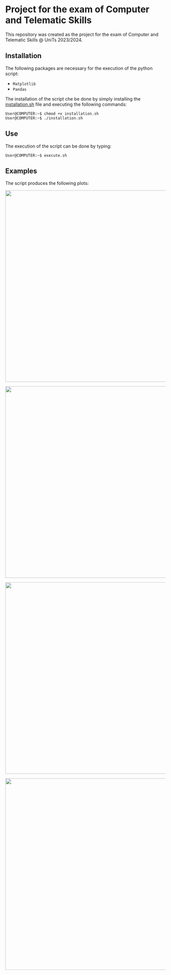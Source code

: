 # Project for the exam of Computer and Telematic Skills
This repository was created as the project for the exam of Computer and Telematic Skills @ UniTs 2023/2024.
## Installation
The following packages are necessary for the execution of the python script:
* `Matplotlib`
* `Pandas`

The installation of the script che be done by simply installing the [installation.sh](https://github.com/oooidw/Esame_Ab_Inf/blob/main/installation.sh) file and executing the following commands:
```Console
User@COMPUTER:~$ chmod +x installation.sh
User@COMPUTER:~$ ./installation.sh
```
## Use 
The execution of the script can be done by typing:
```Console
User@COMPUTER:~$ execute.sh
```
## Examples
The script produces the following plots:
<p align="center">
  <img width="600" src="https://github.com/oooidw/Esame_Ab_Inf/blob/main/Images/Scatter.png">
</p>
<p align="center">
  <img width="600" src="https://github.com/oooidw/Esame_Ab_Inf/blob/main/Images/Scatter_optional.png">
</p>
<p align="center">
  <img width="600" src="https://github.com/oooidw/Esame_Ab_Inf/blob/main/Images/Histogram1.png">
</p>
<p align="center">
  <img width="600" src="https://github.com/oooidw/Esame_Ab_Inf/blob/main/Images/Histogram2.png">
</p>
